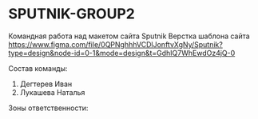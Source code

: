 # SPUTNIK-GROUP2
Командная работа над макетом сайта Sputnik
Верстка шаблона сайта https://www.figma.com/file/0QPNghhhVCDlJonftvXgNy/Sputnik?type=design&node-id=0-1&mode=design&t=GdhIQ7WhEwdOz4jQ-0

Состав команды:
1) Дегтерев Иван
2) Лукашева Наталья

Зоны ответственности:
